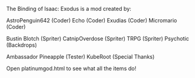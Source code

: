 The Binding of Isaac: Exodus is a mod created by:

AstroPenguin642 (Coder)
Echo (Coder)
Exudias (Coder)
Micromario (Coder)

Bustin Blotch (Spriter)
CatnipOverdose (Spriter)
TRPG (Spriter)
Psychotic (Backdrops)

Ambassador Pineapple (Tester)
KubeRoot (Special Thanks)

Open platinumgod.html to see what all the items do!